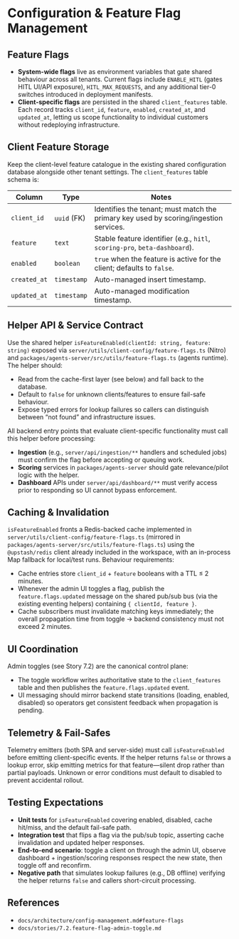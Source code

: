 # Configuration & Feature Flag Management

## Feature Flags
- **System-wide flags** live as environment variables that gate shared behaviour across all tenants. Current flags include `ENABLE_HITL` (gates HITL UI/API exposure), `HITL_MAX_REQUESTS`, and any additional tier-0 switches introduced in deployment manifests.
- **Client-specific flags** are persisted in the shared `client_features` table. Each record tracks `client_id`, `feature`, `enabled`, `created_at`, and `updated_at`, letting us scope functionality to individual customers without redeploying infrastructure.

## Client Feature Storage
Keep the client-level feature catalogue in the existing shared configuration database alongside other tenant settings. The `client_features` table schema is:

| Column | Type | Notes |
| --- | --- | --- |
| `client_id` | `uuid` (FK) | Identifies the tenant; must match the primary key used by scoring/ingestion services. |
| `feature` | `text` | Stable feature identifier (e.g., `hitl`, `scoring-pro`, `beta-dashboard`). |
| `enabled` | `boolean` | `true` when the feature is active for the client; defaults to `false`. |
| `created_at` | `timestamp` | Auto-managed insert timestamp. |
| `updated_at` | `timestamp` | Auto-managed modification timestamp. |

## Helper API & Service Contract
Use the shared helper `isFeatureEnabled(clientId: string, feature: string)` exposed via `server/utils/client-config/feature-flags.ts` (Nitro) and `packages/agents-server/src/utils/feature-flags.ts` (agents runtime). The helper should:
- Read from the cache-first layer (see below) and fall back to the database.
- Default to `false` for unknown clients/features to ensure fail-safe behaviour.
- Expose typed errors for lookup failures so callers can distinguish between “not found” and infrastructure issues.

All backend entry points that evaluate client-specific functionality must call this helper before processing:
- **Ingestion** (e.g., `server/api/ingestion/**` handlers and scheduled jobs) must confirm the flag before accepting or queuing work.
- **Scoring** services in `packages/agents-server` should gate relevance/pilot logic with the helper.
- **Dashboard** APIs under `server/api/dashboard/**` must verify access prior to responding so UI cannot bypass enforcement.

## Caching & Invalidation
`isFeatureEnabled` fronts a Redis-backed cache implemented in `server/utils/client-config/feature-flags.ts` (mirrored in `packages/agents-server/src/utils/feature-flags.ts`) using the `@upstash/redis` client already included in the workspace, with an in-process Map fallback for local/test runs. Behaviour requirements:
- Cache entries store `client_id` + `feature` booleans with a TTL ≤ 2 minutes.
- Whenever the admin UI toggles a flag, publish the `feature.flags.updated` message on the shared pub/sub bus (via the existing eventing helpers) containing `{ clientId, feature }`.
- Cache subscribers must invalidate matching keys immediately; the overall propagation time from toggle → backend consistency must not exceed 2 minutes.

## UI Coordination
Admin toggles (see Story 7.2) are the canonical control plane:
- The toggle workflow writes authoritative state to the `client_features` table and then publishes the `feature.flags.updated` event.
- UI messaging should mirror backend state transitions (loading, enabled, disabled) so operators get consistent feedback when propagation is pending.

## Telemetry & Fail-Safes
Telemetry emitters (both SPA and server-side) must call `isFeatureEnabled` before emitting client-specific events. If the helper returns `false` or throws a lookup error, skip emitting metrics for that feature—silent drop rather than partial payloads. Unknown or error conditions must default to disabled to prevent accidental rollout.

## Testing Expectations
- **Unit tests** for `isFeatureEnabled` covering enabled, disabled, cache hit/miss, and the default fail-safe path.
- **Integration test** that flips a flag via the pub/sub topic, asserting cache invalidation and updated helper responses.
- **End-to-end scenario**: toggle a client on through the admin UI, observe dashboard + ingestion/scoring responses respect the new state, then toggle off and reconfirm.
- **Negative path** that simulates lookup failures (e.g., DB offline) verifying the helper returns `false` and callers short-circuit processing.

## References
- `docs/architecture/config-management.md#feature-flags`
- `docs/stories/7.2.feature-flag-admin-toggle.md`
